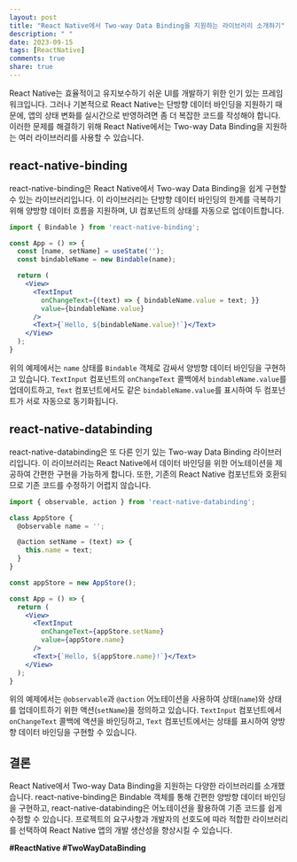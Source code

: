 ```yaml
---
layout: post
title: "React Native에서 Two-way Data Binding을 지원하는 라이브러리 소개하기"
description: " "
date: 2023-09-15
tags: [ReactNative]
comments: true
share: true
---
```


React Native는 효율적이고 유지보수하기 쉬운 UI를 개발하기 위한 인기 있는 프레임워크입니다. 그러나 기본적으로 React Native는 단방향 데이터 바인딩을 지원하기 때문에, 앱의 상태 변화를 실시간으로 반영하려면 좀 더 복잡한 코드를 작성해야 합니다. 이러한 문제를 해결하기 위해 React Native에서는 Two-way Data Binding을 지원하는 여러 라이브러리를 사용할 수 있습니다.

## react-native-binding

react-native-binding은 React Native에서 Two-way Data Binding을 쉽게 구현할 수 있는 라이브러리입니다. 이 라이브러리는 단방향 데이터 바인딩의 한계를 극복하기 위해 양방향 데이터 흐름을 지원하며, UI 컴포넌트의 상태를 자동으로 업데이트합니다.

```jsx
import { Bindable } from 'react-native-binding';

const App = () => {
  const [name, setName] = useState('');
  const bindableName = new Bindable(name);

  return (
    <View>
      <TextInput
        onChangeText={(text) => { bindableName.value = text; }}
        value={bindableName.value}
      />
      <Text>{`Hello, ${bindableName.value}!`}</Text>
    </View>
  );
}
```

위의 예제에서는 `name` 상태를 `Bindable` 객체로 감싸서 양방향 데이터 바인딩을 구현하고 있습니다. `TextInput` 컴포넌트의 `onChangeText` 콜백에서 `bindableName.value`를 업데이트하고, `Text` 컴포넌트에서도 같은 `bindableName.value`를 표시하여 두 컴포넌트가 서로 자동으로 동기화됩니다.

## react-native-databinding

react-native-databinding은 또 다른 인기 있는 Two-way Data Binding 라이브러리입니다. 이 라이브러리는 React Native에서 데이터 바인딩을 위한 어노테이션을 제공하여 간편한 구현을 가능하게 합니다. 또한, 기존의 React Native 컴포넌트와 호환되므로 기존 코드를 수정하기 어렵지 않습니다.

```jsx
import { observable, action } from 'react-native-databinding';

class AppStore {
  @observable name = '';

  @action setName = (text) => {
    this.name = text;
  }
}

const appStore = new AppStore();

const App = () => {
  return (
    <View>
      <TextInput
        onChangeText={appStore.setName}
        value={appStore.name}
      />
      <Text>{`Hello, ${appStore.name}!`}</Text>
    </View>
  );
}
```

위의 예제에서는 `@observable`과 `@action` 어노테이션을 사용하여 상태(`name`)와 상태를 업데이트하기 위한 액션(`setName`)을 정의하고 있습니다. `TextInput` 컴포넌트에서 `onChangeText` 콜백에 액션을 바인딩하고, `Text` 컴포넌트에서는 상태를 표시하여 양방향 데이터 바인딩을 구현할 수 있습니다.

## 결론

React Native에서 Two-way Data Binding을 지원하는 다양한 라이브러리를 소개했습니다. react-native-binding은 Bindable 객체를 통해 간편한 양방향 데이터 바인딩을 구현하고, react-native-databinding은 어노테이션을 활용하여 기존 코드를 쉽게 수정할 수 있습니다. 프로젝트의 요구사항과 개발자의 선호도에 따라 적합한 라이브러리를 선택하여 React Native 앱의 개발 생산성을 향상시킬 수 있습니다.

<span style="font-size:14px; font-weight:bold;">#ReactNative #TwoWayDataBinding</span>